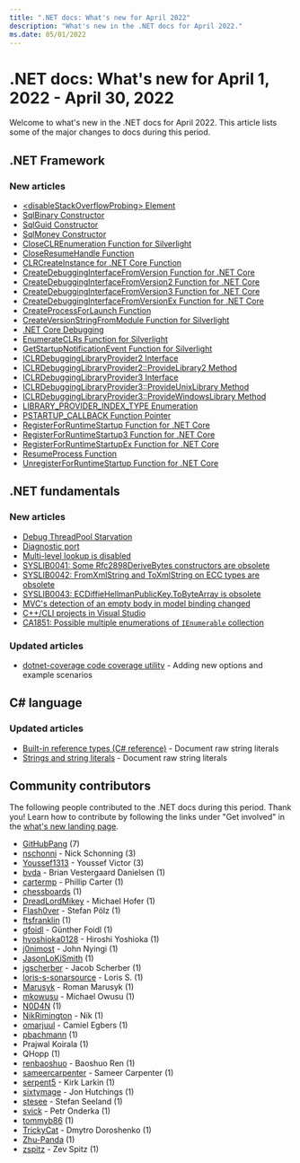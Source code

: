 ```yaml
---
title: ".NET docs: What's new for April 2022"
description: "What's new in the .NET docs for April 2022."
ms.date: 05/01/2022
---
```


# .NET docs: What's new for April 1, 2022 - April 30, 2022

Welcome to what's new in the .NET docs for April 2022. This article lists some of the major changes to docs during this period.

## .NET Framework

### New articles

- [\<disableStackOverflowProbing> Element](../framework/configure-apps/file-schema/runtime/disablestackoverflowprobing-element.md)
- [SqlBinary Constructor](../framework/additional-apis/system.data.sqltypes.sqlbinary.-ctor.md)
- [SqlGuid Constructor](../framework/additional-apis/system.data.sqltypes.sqlguid.-ctor.md)
- [SqlMoney Constructor](../framework/additional-apis/system.data.sqltypes.sqlmoney.-ctor.md)
- [CloseCLREnumeration Function for Silverlight](../framework/unmanaged-api/debugging/closeclrenumeration-function-for-silverlight.md)
- [CloseResumeHandle Function](../framework/unmanaged-api/debugging/closeresumehandle-function.md)
- [CLRCreateInstance for .NET Core Function](../framework/unmanaged-api/debugging/clrcreateinstance-function.md)
- [CreateDebuggingInterfaceFromVersion Function for .NET Core](../framework/unmanaged-api/debugging/createdebugginginterfacefromversion-function.md)
- [CreateDebuggingInterfaceFromVersion2 Function for .NET Core](../framework/unmanaged-api/debugging/createdebugginginterfacefromversion2-function.md)
- [CreateDebuggingInterfaceFromVersion3 Function for .NET Core](../framework/unmanaged-api/debugging/createdebugginginterfacefromversion3-function.md)
- [CreateDebuggingInterfaceFromVersionEx Function for .NET Core](../framework/unmanaged-api/debugging/createdebugginginterfacefromversionex-function.md)
- [CreateProcessForLaunch Function](../framework/unmanaged-api/debugging/createprocessforlaunch-function.md)
- [CreateVersionStringFromModule Function for Silverlight](../framework/unmanaged-api/debugging/createversionstringfrommodule-function-for-silverlight.md)
- [.NET Core Debugging](../framework/unmanaged-api/debugging/dotnet-debugging.md)
- [EnumerateCLRs Function for Silverlight](../framework/unmanaged-api/debugging/enumerateclrs-function-for-silverlight.md)
- [GetStartupNotificationEvent Function for Silverlight](../framework/unmanaged-api/debugging/getstartupnotificationevent-function-for-silverlight.md)
- [ICLRDebuggingLibraryProvider2 Interface](../framework/unmanaged-api/debugging/iclrdebugginglibraryprovider2-interface.md)
- [ICLRDebuggingLibraryProvider2::ProvideLibrary2 Method](../framework/unmanaged-api/debugging/iclrdebugginglibraryprovider2-providelibrary2-method.md)
- [ICLRDebuggingLibraryProvider3 Interface](../framework/unmanaged-api/debugging/iclrdebugginglibraryprovider3-interface.md)
- [ICLRDebuggingLibraryProvider3::ProvideUnixLibrary Method](../framework/unmanaged-api/debugging/iclrdebugginglibraryprovider3-provideunixlibrary-method.md)
- [ICLRDebuggingLibraryProvider3::ProvideWindowsLibrary Method](../framework/unmanaged-api/debugging/iclrdebugginglibraryprovider3-providewindowslibrary-method.md)
- [LIBRARY_PROVIDER_INDEX_TYPE Enumeration](../framework/unmanaged-api/debugging/libraryproviderindextype-enumeration.md)
- [PSTARTUP_CALLBACK Function Pointer](../framework/unmanaged-api/debugging/pstartup_callback-function-pointer.md)
- [RegisterForRuntimeStartup Function for .NET Core](../framework/unmanaged-api/debugging/registerforruntimestartup-function.md)
- [RegisterForRuntimeStartup3 Function for .NET Core](../framework/unmanaged-api/debugging/registerforruntimestartup3-function.md)
- [RegisterForRuntimeStartupEx Function for .NET Core](../framework/unmanaged-api/debugging/registerforruntimestartupex-function.md)
- [ResumeProcess Function](../framework/unmanaged-api/debugging/resumeprocess-function.md)
- [UnregisterForRuntimeStartup Function for .NET Core](../framework/unmanaged-api/debugging/unregisterforruntimestartup-function.md)

## .NET fundamentals

### New articles

- [Debug ThreadPool Starvation](../core/diagnostics/debug-threadpool-starvation.md)
- [Diagnostic port](../core/diagnostics/diagnostic-port.md)
- [Multi-level lookup is disabled](../core/compatibility/deployment/7.0/multilevel-lookup.md)
- [SYSLIB0041: Some Rfc2898DeriveBytes constructors are obsolete](../fundamentals/syslib-diagnostics/syslib0041.md)
- [SYSLIB0042: FromXmlString and ToXmlString on ECC types are obsolete](../fundamentals/syslib-diagnostics/syslib0042.md)
- [SYSLIB0043: ECDiffieHellmanPublicKey.ToByteArray is obsolete](../fundamentals/syslib-diagnostics/syslib0043.md)
- [MVC's detection of an empty body in model binding changed](../core/compatibility/aspnet-core/7.0/mvc-empty-body-model-binding.md)
- [C++/CLI projects in Visual Studio](../core/compatibility/core-libraries/7.0/cpluspluscli-compiler-version.md)
- [CA1851: Possible multiple enumerations of `IEnumerable` collection](../fundamentals/code-analysis/quality-rules/ca1851.md)

### Updated articles

- [dotnet-coverage code coverage utility](../core/additional-tools/dotnet-coverage.md) - Adding new options and example scenarios

## C# language

### Updated articles

- [Built-in reference types (C# reference)](../csharp/language-reference/builtin-types/reference-types.md) - Document raw string literals
- [Strings and string literals](../csharp/programming-guide/strings/index.md) - Document raw string literals

## Community contributors

The following people contributed to the .NET docs during this period. Thank you! Learn how to contribute by following the links under "Get involved" in the [what's new landing page](index.yml).

- [GitHubPang](https://github.com/GitHubPang) (7)
- [nschonni](https://github.com/nschonni) - Nick Schonning (3)
- [Youssef1313](https://github.com/Youssef1313) - Youssef Victor (3)
- [bvda](https://github.com/bvda) - Brian Vestergaard Danielsen (1)
- [cartermp](https://github.com/cartermp) - Phillip Carter (1)
- [chessboards](https://github.com/chessboards) (1)
- [DreadLordMikey](https://github.com/DreadLordMikey) - Michael Hofer (1)
- [Flash0ver](https://github.com/Flash0ver) - Stefan Pölz (1)
- [ftsfranklin](https://github.com/ftsfranklin) (1)
- [gfoidl](https://github.com/gfoidl) - Günther Foidl (1)
- [hyoshioka0128](https://github.com/hyoshioka0128) - Hiroshi Yoshioka (1)
- [j0nimost](https://github.com/j0nimost) - John Nyingi (1)
- [JasonLoKiSmith](https://github.com/JasonLoKiSmith) (1)
- [jgscherber](https://github.com/jgscherber) - Jacob Scherber (1)
- [loris-s-sonarsource](https://github.com/loris-s-sonarsource) - Loris S. (1)
- [Marusyk](https://github.com/Marusyk) - Roman Marusyk (1)
- [mkowusu](https://github.com/mkowusu) - Michael Owusu (1)
- [N0D4N](https://github.com/N0D4N) (1)
- [NikRimington](https://github.com/NikRimington) - Nik (1)
- [omarjuul](https://github.com/omarjuul) - Camiel Egbers (1)
- [pbachmann](https://github.com/pbachmann) (1)
- Prajwal Koirala (1)
- QHopp (1)
- [renbaoshuo](https://github.com/renbaoshuo) - Baoshuo Ren (1)
- [sameercarpenter](https://github.com/sameercarpenter) - Sameer Carpenter (1)
- [serpent5](https://github.com/serpent5) - Kirk Larkin (1)
- [sixtymage](https://github.com/sixtymage) - Jon Hutchings (1)
- [stesee](https://github.com/stesee) - Stefan Seeland (1)
- [svick](https://github.com/svick) - Petr Onderka (1)
- [tommyb86](https://github.com/tommyb86) (1)
- [TrickyCat](https://github.com/TrickyCat) - Dmytro Doroshenko (1)
- [Zhu-Panda](https://github.com/Zhu-Panda) (1)
- [zspitz](https://github.com/zspitz) - Zev Spitz (1)
